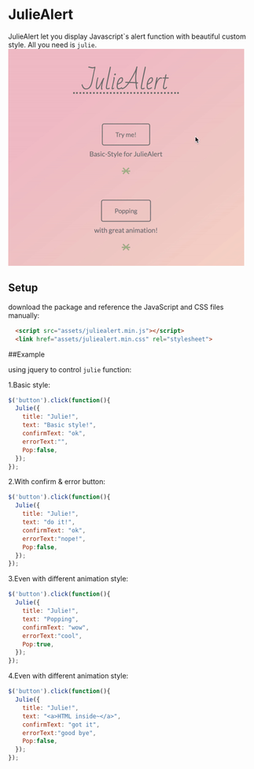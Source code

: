 # JulieAlert

JulieAlert let you display Javascript`s alert function with beautiful custom style. 
All you need is ``julie``.
![JulieAlert.gif](https://raw.githubusercontent.com/lichin-lin/Juliealert/master/JulieAlert.gif)



## Setup

download the package and reference the JavaScript and CSS files manually:
```html
  <script src="assets/juliealert.min.js"></script>
  <link href="assets/juliealert.min.css" rel="stylesheet">
```

##Example

using jquery to control ```julie``` function:

1.Basic style:
```javascript
$('button').click(function(){
  Julie({
    title: "Julie!",
    text: "Basic style!",
    confirmText: "ok",
    errorText:"",
    Pop:false,
  });
});
```

2.With confirm & error button:
```javascript
$('button').click(function(){
  Julie({
    title: "Julie!",
    text: "do it!",
    confirmText: "ok",
    errorText:"nope!",
    Pop:false,
  });
});
```


3.Even with different animation style:
```javascript
$('button').click(function(){
  Julie({
    title: "Julie!",
    text: "Popping",
    confirmText: "wow",
    errorText:"cool",
    Pop:true,
  });
});
```


4.Even with different animation style:
```javascript
$('button').click(function(){
  Julie({
    title: "Julie!",
    text: "<a>HTML inside~</a>",
    confirmText: "got it",
    errorText:"good bye",
    Pop:false,
  });
});
```

